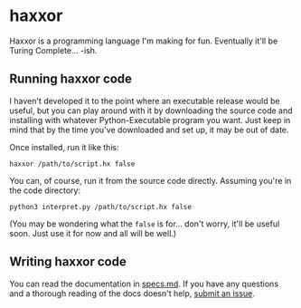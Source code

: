 # haxxor
Haxxor is a programming language I'm making for fun. Eventually it'll be Turing Complete... -ish.

## Running haxxor code
I haven't developed it to the point where an executable release would be useful, but you can play around with it by downloading the source code and installing with whatever Python-Executable program you want. Just keep in mind that by the time you've downloaded and set up, it may be out of date.

Once installed, run it like this:
```
haxxor /path/to/script.hx false
```

You can, of course, run it from the source code directly. Assuming you're in the code directory:

```
python3 interpret.py /path/to/script.hx false
```
 (You may be wondering what the `false` is for... don't worry, it'll be useful soon. Just use it for now and all will be well.)

## Writing haxxor code
You can read the documentation in [specs.md](specs.md). If you have any questions and a thorough reading of the docs doesn't help, [submit an issue](../../issues).
